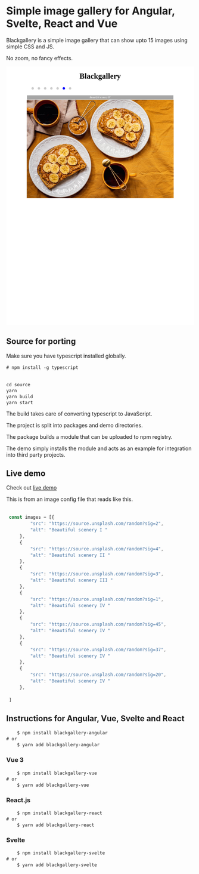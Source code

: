 # Simple image gallery for Angular, Svelte, React and Vue

Blackgallery is a simple image gallery that can show upto 15 images
using simple CSS and JS.

No zoom, no fancy effects.

![Blackgallery](https://raw.githubusercontent.com/girish1729/blackgallery/main//screenshots/sample-blackgallery.png)

## Source for porting

Make sure you have typescript installed globally.

```shell
# npm install -g typescript
```

```shell

cd source
yarn
yarn build
yarn start
```

The build takes care of converting typescript to JavaScript.

The project is split into packages and demo directories.

The package builds a module that can be uploaded to npm registry.

The demo simply installs the module and acts as an example for
integration into third party projects.

## Live demo

Check out [live demo](https://velvety-ganache-63cc22.netlify.app/)

This is from an image config file that reads like this.

```js

 const images = [{
         "src": "https://source.unsplash.com/random?sig=2",
         "alt": "Beautiful scenery I "
     },
     {
         "src": "https://source.unsplash.com/random?sig=4",
         "alt": "Beautiful scenery II "
     },
     {
         "src": "https://source.unsplash.com/random?sig=3",
         "alt": "Beautiful scenery III "
     },
     {
         "src": "https://source.unsplash.com/random?sig=1",
         "alt": "Beautiful scenery IV "
     },
     {
         "src": "https://source.unsplash.com/random?sig=45",
         "alt": "Beautiful scenery IV "
     },
     {
         "src": "https://source.unsplash.com/random?sig=37",
         "alt": "Beautiful scenery IV "
     },
     {
         "src": "https://source.unsplash.com/random?sig=20",
         "alt": "Beautiful scenery IV "
     },

 ]
```

## Instructions for Angular, Vue, Svelte and React


```shell
	$ npm install blackgallery-angular
# or 
	$ yarn add blackgallery-angular
```
### Vue 3

```shell
	$ npm install blackgallery-vue
# or 
	$ yarn add blackgallery-vue
```
### React.js

```shell
	$ npm install blackgallery-react
# or 
	$ yarn add blackgallery-react
```
### Svelte

```shell
	$ npm install blackgallery-svelte
# or 
	$ yarn add blackgallery-svelte
```


